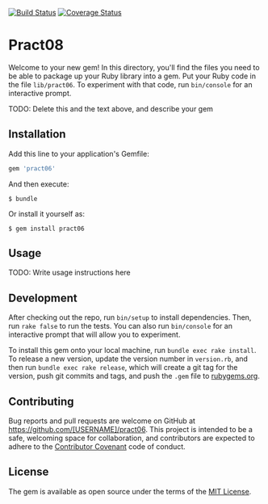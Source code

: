 [![Build Status](https://travis-ci.org/ctc87/practica9LPP.svg?branch=master)](https://travis-ci.org/ctc87/practica9LPP)
[![Coverage Status](https://coveralls.io/repos/ctc87/practica9LPP/badge.svg?branch=master&service=github)](https://coveralls.io/github/ctc87/practica9LPP?branch=master)
# Pract08

Welcome to your new gem! In this directory, you'll find the files you need to be able to package up your Ruby library into a gem. Put your Ruby code in the file `lib/pract06`. To experiment with that code, run `bin/console` for an interactive prompt.

TODO: Delete this and the text above, and describe your gem

## Installation

Add this line to your application's Gemfile:

```ruby
gem 'pract06'
```

And then execute:

    $ bundle

Or install it yourself as:

    $ gem install pract06

## Usage

TODO: Write usage instructions here

## Development

After checking out the repo, run `bin/setup` to install dependencies. Then, run `rake false` to run the tests. You can also run `bin/console` for an interactive prompt that will allow you to experiment.

To install this gem onto your local machine, run `bundle exec rake install`. To release a new version, update the version number in `version.rb`, and then run `bundle exec rake release`, which will create a git tag for the version, push git commits and tags, and push the `.gem` file to [rubygems.org](https://rubygems.org).

## Contributing

Bug reports and pull requests are welcome on GitHub at https://github.com/[USERNAME]/pract06. This project is intended to be a safe, welcoming space for collaboration, and contributors are expected to adhere to the [Contributor Covenant](contributor-covenant.org) code of conduct.


## License

The gem is available as open source under the terms of the [MIT License](http://opensource.org/licenses/MIT).

